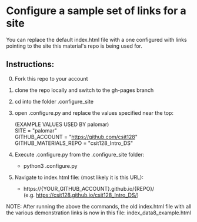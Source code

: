 # Configure a sample set of links for a site

You can replace the default index.html file with a one configured with links pointing to the site this material's repo is being used for.

## Instructions:
0) Fork this repo to your account
1) clone the repo locally and switch to the gh-pages branch
2) cd into the folder .configure_site
3) open .configure.py and replace the values specified near the top:
  
    (EXAMPLE VALUES USED BY palomar)  
    SITE = "palomar"  
    GITHUB_ACCOUNT = "https://github.com/csit128"  
    GITHUB_MATERIALS_REPO = "csit128_Intro_DS"  
  
4) Execute .configure.py from the .configure_site folder: 
    - python3 .configure.py

5) Navigate to index.html file: (most likely it is this URL):
    - https://{YOUR_GITHUB_ACCOUNT}.github.io/{REPO}/  
      (e.g. https://csit128.github.io/csit128_Intro_DS/)

NOTE: After running the above the commands, the old index.html file with
all the various demonstration links is now in this file: index_data8_example.html